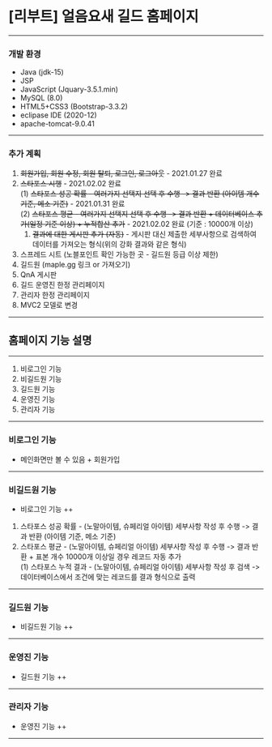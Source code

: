 # [리부트] 얼음요새 길드 홈페이지
---
### 개발 환경  
* Java (jdk-15)
* JSP 
* JavaScript (Jquary-3.5.1.min)
* MySQL (8.0)
* HTML5+CSS3 (Bootstrap-3.3.2)
* eclipase IDE (2020-12)
* apache-tomcat-9.0.41
---
### 추가 계획
1. ~~회원가입, 회원 수정, 회원 탈퇴, 로그인, 로그아웃~~ - 2021.01.27 완료
2. ~~스타포스 시행~~ - 2021.02.02 완료  
  (1) ~~스타포스 성공 확률 - 여러가지 선택지 선택 후 수행 -> 결과 반환 (아이템 개수 기준, 메소 기준)~~ - 2021.01.31 완료  
  (2) ~~스타포스 평균 - 여러가지 선택지 선택 후 수행 -> 결과 반환 + 데이터베이스 추가(일정 기준 이상) + 누적합산 추가~~ - 2021.02.02 완료 (기준 : 10000개 이상)  
    1) ~~결과에 대한 게시판 추가 (자동)~~ - 게시판 대신 제출한 세부사항으로 검색하여 데이터를 가져오는 형식(위의 강화 결과와 같은 형식)  
3. 스프레드 시트 (노블포인트 확인 가능한 곳 - 길드원 등급 이상 제한)
4. 길드원 (maple.gg 링크 or 가져오기)
5. QnA 게시판
6. 길드 운영진 한정 관리페이지
7. 관리자 한정 관리페이지
8. MVC2 모델로 변경
---
## 홈페이지 기능 설명
---
1. 비로그인 기능
2. 비길드원 기능
3. 길드원 기능
4. 운영진 기능
5. 관리자 기능
---
### 비로그인 기능
* 메인화면만 볼 수 있음 + 회원가입
---
### 비길드원 기능
* 비로그인 기능 ++  
1. 스타포스 성공 확률 - (노말아이템, 슈페리얼 아이템) 세부사항 작성 후 수행 -> 결과 반환 (아이템 기준, 메소 기준)  
2. 스타포스 평균 - (노말아이템, 슈페리얼 아이템) 세부사항 작성 후 수행 -> 결과 반환 + 표본 개수 10000개 이상일 경우 레코드 자동 추가  
  (1) 스타포스 누적 결과 - (노말아이템, 슈페리얼 아이템) 세부사항 작성 후 검색 -> 데이터베이스에서 조건에 맞는 레코드를 결과 형식으로 출력  
---
### 길드원 기능
* 비길드원 기능 ++  
---
### 운영진 기능
* 길드원 기능 ++  
---
### 관리자 기능
* 운영진 기능 ++  
---
